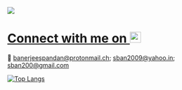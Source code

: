 <a href="https://youtu.be/X00djifIj9s"><img src=https://user-images.githubusercontent.com/36163778/123553229-984abb00-d797-11eb-98b4-caf93bcbf7df.gif>
# Connect with me on <a href="https://www.linkedin.com/in/sban2009/"><img src="https://user-images.githubusercontent.com/36163778/123553590-b1546b80-d799-11eb-8f21-59353c9e2e5a.png" width="25"></a>


📧 banerjeespandan@protonmail.ch; sban2009@yahoo.in; sban200@gmail.com

<!--
- 🔭 I’m currently working on ...
- 🌱 I’m currently learning ...
- 👯 I’m looking to collaborate on ...
- 🤔 I’m looking for help with ...
- 💬 Ask me about ...
- 📫 How to reach me: ...
- 😄 Pronouns: ...
- ⚡ Fun fact: ...
-->

[![Top Langs](https://github-readme-stats.vercel.app/api/top-langs/?username=sban2009&layout=compact&hide=Jupyter%20%Notebook&langs_count=10&theme=dark)](https://github.com/sban2009/github-readme-stats)
